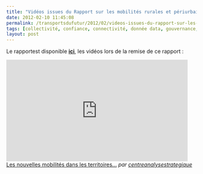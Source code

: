 ```yaml
---
title: "Vidéos issues du Rapport sur les mobilités rurales et périurbaines par le Centre d’Analyse Stratégique @strategie_gouv @ademe"
date: 2012-02-10 11:45:08
permalink: /transportsdufutur/2012/02/videos-issues-du-rapport-sur-les-mobilites-rurales-et-periurbaines-par-le-centre-danalyse-strategiqu.html
tags: [collectivité, confiance, connectivité, donnée data, gouvernance, Infrastructure, innovation, maison de la mobilité, management de la mobilité, open innovation, Santé, Service de mobilité]
layout: post
---
```


<p>Le rapportest disponible <a href="http://www.strategie.gouv.fr/content/pour-une-nouvelle-approche-des-mobilites-dans-les-territoires-periurbains-et-ruraux-note-de-" target="_blank"><strong>ici</strong></a>, les vidéos lors de la remise de ce rapport :</p> <p><iframe frameborder="0" height="270" src="http://www.dailymotion.com/embed/video/xoh1md_les-nouvelles-mobilites-dans-les-territoires-periurbains-et-ruraux-vincent-chriqui_news" width="480"></iframe><br /><a href="http://www.dailymotion.com/video/xoh1md_les-nouvelles-mobilites-dans-les-territoires-periurbains-et-ruraux-vincent-chriqui_news" target="_blank">Les nouvelles mobilités dans les territoires...</a> <em>par <a href="http://www.dailymotion.com/centreanalysestrategique" target="_blank">centreanalysestrategique</a></em></p>
